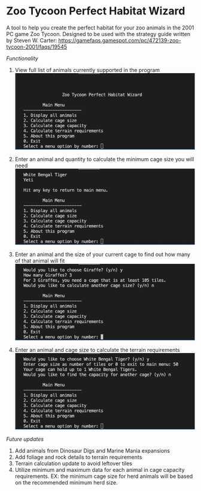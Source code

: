 # Zoo Tycoon Perfect Habitat Wizard
  A tool to help you create the perfect habitat for your zoo animals in the 2001 PC game Zoo Tycoon.
  Designed to be used with the strategy guide written by Steven W. Carter: https://gamefaqs.gamespot.com/pc/472139-zoo-tycoon-2001/faqs/19545
  
  *Functionality*

  1. View full list of animals currently supported in the program
  ![](zt1.gif)
  
  2. Enter an animal and quantity to calculate the minimum cage size you will need
  ![](zt2.gif)

  3. Enter an animal and the size of your current cage to find out how many of that animal will fit
  ![](zt3.gif)

  4. Enter an animal and cage size to calculate the terrain requirements
  ![](zt4.gif)

   *Future updates*
   1. Add animals from Dinosaur Digs and Marine Mania expansions
   2. Add foliage and rock details to terrain requirements
   3. Terrain calculation update to avoid leftover tiles
   4. Utilize minimum and maximum data for each animal in cage capacity requirements. EX: the minimum cage size for herd animals will be based on the recommended minimum herd size. 
